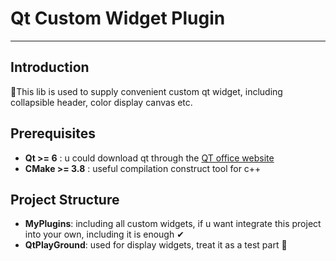 ﻿# Qt Custom Widget Plugin
---
## Introduction
🔧This lib is used to supply convenient custom qt widget, including collapsible header, color display canvas etc.

## Prerequisites
+ **Qt >= 6** : u could download qt through the [QT office website](https://www.qt.io/)
+ **CMake >= 3.8** : useful compilation construct tool for c++

## Project Structure
+ **MyPlugins**: including all custom widgets, if u want integrate this project into your own, including it is enough ✔
+ **QtPlayGround**: used for display widgets, treat it as a test part 👀